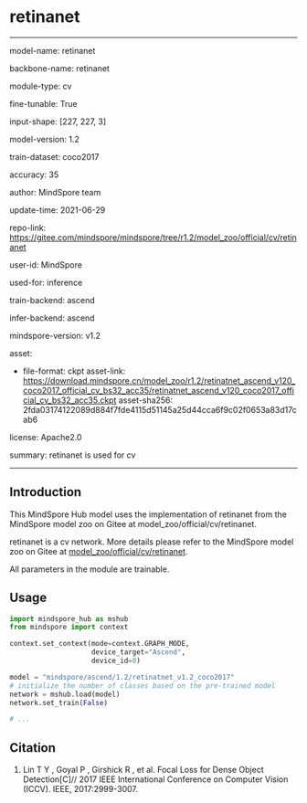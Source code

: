 # retinanet

---

model-name: retinanet

backbone-name: retinanet

module-type: cv

fine-tunable: True

input-shape: [227, 227, 3]

model-version: 1.2

train-dataset: coco2017

accuracy: 35

author: MindSpore team

update-time: 2021-06-29

repo-link: <https://gitee.com/mindspore/mindspore/tree/r1.2/model_zoo/official/cv/retinanet>

user-id: MindSpore

used-for: inference

train-backend: ascend

infer-backend: ascend

mindspore-version: v1.2

asset:

-
    file-format: ckpt
    asset-link: <https://download.mindspore.cn/model_zoo/r1.2/retinatnet_ascend_v120_coco2017_official_cv_bs32_acc35/retinatnet_ascend_v120_coco2017_official_cv_bs32_acc35.ckpt>
    asset-sha256: 2fda03174122089d884f7fde4115d51145a25d44cca6f9c02f0653a83d17cab6

license: Apache2.0

summary: retinanet is used for cv

---

## Introduction

This MindSpore Hub model uses the implementation of retinanet from the MindSpore model zoo on Gitee at model_zoo/official/cv/retinanet.

retinanet is a cv network. More details please refer to the MindSpore model zoo on Gitee at [model_zoo/official/cv/retinanet](https://gitee.com/mindspore/mindspore/blob/r1.2/model_zoo/official/cv/retinanet/README_CN.md).

All parameters in the module are trainable.

## Usage

```python
import mindspore_hub as mshub
from mindspore import context

context.set_context(mode=context.GRAPH_MODE,
                    device_target="Ascend",
                    device_id=0)

model = "mindspore/ascend/1.2/retinatnet_v1.2_coco2017"
# initialize the number of classes based on the pre-trained model
network = mshub.load(model)
network.set_train(False)

# ...
```

## Citation

1. Lin T Y , Goyal P , Girshick R , et al. Focal Loss for Dense Object Detection[C]// 2017 IEEE International Conference on Computer Vision (ICCV). IEEE, 2017:2999-3007.
